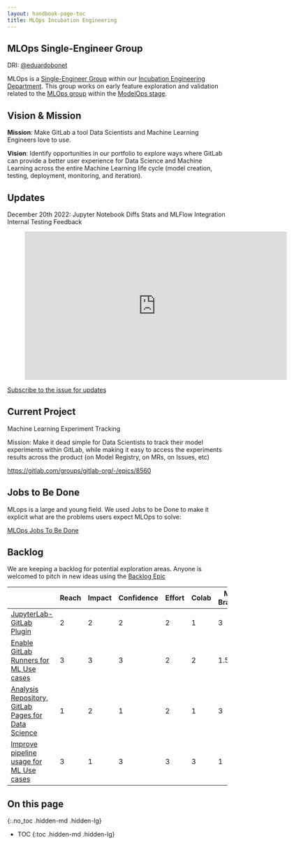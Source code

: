 ```yaml
---
layout: handbook-page-toc
title: MLOps Incubation Engineering
---
```


## MLOps Single-Engineer Group

DRI: [@eduardobonet](https://gitlab.com/eduardobonet)

MLOps is a [Single-Engineer Group](/company/team/structure/#single-engineer-groups) within our [Incubation Engineering Department](/handbook/engineering/incubation/). This group works on early feature exploration and validation related to the [MLOps group](/direction/modelops/mlops) within the [ModelOps stage](/direction/modelops/).

## Vision & Mission

**Mission**: Make GitLab a tool Data Scientists and Machine Learning Engineers love to use.

**Vision**: Identify opportunities in our portfolio to explore ways where GitLab can provide a better user experience for Data Science and Machine Learning across the entire Machine Learning life cycle (model creation, testing, deployment, monitoring, and iteration).

## Updates

December 20th 2022: Jupyter Notebook Diffs Stats and MLFlow Integration Internal Testing Feedback

<figure class="video_container">
    <iframe width="600" height="340" src="https://www.youtube.com/embed?max-results=1&controls=0&showinfo=0&rel=0&listType=playlist&list=PL05JrBw4t0KpC6-JQy8lY4tNAZKXBaM_-" frameborder="0" allowfullscreen></iframe>
</figure>

[Subscribe to the issue for updates](https://gitlab.com/gitlab-org/incubation-engineering/mlops/meta/-/issues/16)

## Current Project

Machine Learning Experiment Tracking

Mission: Make it dead simple for Data Scientists to track their model experiments within GitLab, while making it easy to access 
the experiments results across the product (on Model Registry, on MRs, on Issues, etc)

https://gitlab.com/groups/gitlab-org/-/epics/8560

## Jobs to Be Done

MLops is a large and young field. We used Jobs to be Done to make it explicit what are the problems users expect MLOps to solve:

[MLOps Jobs To Be Done](/handbook/engineering/incubation/mlops/jtbd.html)

## Backlog

We are keeping a backlog for potential exploration areas. Anyone is welcomed to pitch in new ideas using the [Backlog Epic](https://gitlab.com/groups/gitlab-org/incubation-engineering/mlops/-/epics/8)

|  | Reach | Impact | Confidence | Effort  | Colab | MLOps Branding* |  RICE+ | 
| ----- | ----- | ----- | ----- | ----- | ----- | ----- | ----- |  
| [JupyterLab-GitLab Plugin](https://gitlab.com/gitlab-org/incubation-engineering/mlops/meta/-/issues/50) | 2 | 2 | 2 | 2 | 1 | 3 | 24 | 
| [Enable GitLab Runners for ML Use cases](https://gitlab.com/gitlab-org/gitlab/-/issues/328489) | 3 | 3 | 3 | 2 | 2 | 1.5 | 13.5 |
| [Analysis Repository, GitLab Pages for Data Science](https://gitlab.com/groups/gitlab-org/incubation-engineering/mlops/-/epics/7) | 1 | 2 | 1 | 2 | 1 | 3 | 6 | 
| [Improve pipeline usage for ML Use cases](https://gitlab.com/groups/gitlab-org/-/epics/7681) | 3 | 1 | 3 | 3  | 3 | 1 | 2 |

## On this page
{:.no_toc .hidden-md .hidden-lg}

- TOC
{:toc .hidden-md .hidden-lg}
